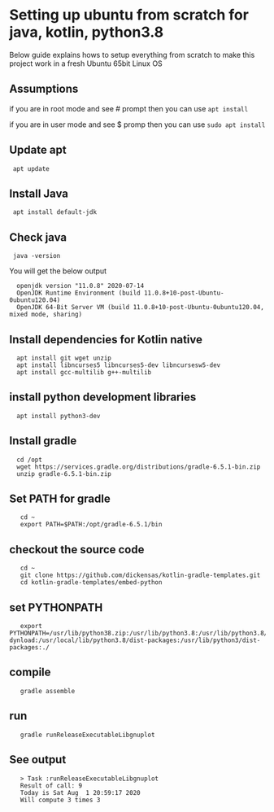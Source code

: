 # Setting up ubuntu from scratch for java, kotlin, python3.8
Below guide explains hows to setup everything from scratch to make this project work in a fresh Ubuntu 65bit Linux OS

## Assumptions
if you are in root mode and see # prompt then you can use
`apt install`

if you are in user mode and see $ promp then you can use
`sudo apt install`

## Update apt
     apt update

## Install Java
     apt install default-jdk
     
## Check java
     java -version
You will get the below output

      openjdk version "11.0.8" 2020-07-14
      OpenJDK Runtime Environment (build 11.0.8+10-post-Ubuntu-0ubuntu120.04)
      OpenJDK 64-Bit Server VM (build 11.0.8+10-post-Ubuntu-0ubuntu120.04, mixed mode, sharing)
      
## Install dependencies for Kotlin native
      apt install git wget unzip
      apt install libncurses5 libncurses5-dev libncursesw5-dev
      apt install gcc-multilib g++-multilib
## install python development libraries
      apt install python3-dev
## Install gradle
      cd /opt
      wget https://services.gradle.org/distributions/gradle-6.5.1-bin.zip
      unzip gradle-6.5.1-bin.zip
## Set PATH for gradle

       cd ~
       export PATH=$PATH:/opt/gradle-6.5.1/bin
## checkout the source code
       cd ~
       git clone https://github.com/dickensas/kotlin-gradle-templates.git
       cd kotlin-gradle-templates/embed-python
       
## set PYTHONPATH
       export PYTHONPATH=/usr/lib/python38.zip:/usr/lib/python3.8:/usr/lib/python3.8/lib-dynload:/usr/local/lib/python3.8/dist-packages:/usr/lib/python3/dist-packages:./
       
## compile
       gradle assemble
## run
       gradle runReleaseExecutableLibgnuplot
## See output
       
       > Task :runReleaseExecutableLibgnuplot
       Result of call: 9
       Today is Sat Aug  1 20:59:17 2020
       Will compute 3 times 3
